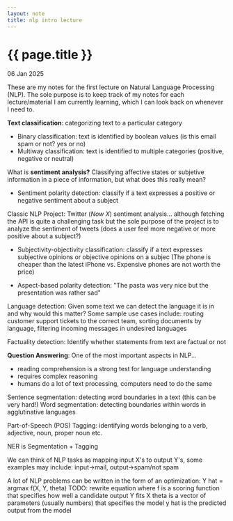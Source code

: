 ```yaml
---
layout: note
title: nlp intro lecture
---
```


{{ page.title }}
================

<p class="meta">06 Jan 2025</p>

These are my notes for the first lecture on Natural Language Processing (NLP). The sole purpose is to keep track of my notes for each lecture/material I am currently learning, which I can look back on whenever I need to.

**Text classification**: categorizing text to a particular category
* Binary classification: text is identified by boolean values (is this email spam or not? yes or no)
* Multiway classification: text is identified to multiple categories (positive, negative or neutral)

What is **sentiment analysis?**
Classifying affective states or subjetive information in a piece of information, but what does this really mean?

* Sentiment polarity detection: classify if a text expresses a positive or negative sentiment about a subject

Classic NLP Project: Twitter (*Now X*) sentiment analysis... although fetching the API is quite a challenging task but the sole purpose of the project is to analyze the sentiment of tweets (does a user feel more negative or more positive about a subject?)

* Subjectivity-objectivity classification: classify if a text expresses subjective opinions or objective opinions on a subjec (The phone is cheaper than the latest iPhone vs. Expensive phones are not worth the price)

* Aspect-based polarity detection: "The pasta was very nice but the presentation was rather sad"

Language detection: Given some text we can detect the language it is in and why would this matter?
    Some sample use cases include: routing customer support tickets to the correct team, sorting documents by language, filtering incoming messages in undesired languages

Factuality detection: Identify whether statements from text are factual or not

**Question Answering**: One of the most important aspects in NLP...
* reading comprehension is a strong test for language understanding
* requires complex reasoning
* humans do a lot of text processing, computers need to do the same

Sentence segmentation: detecting word boundaries in a text (this can be very hard!)
Word segmentation: detecting boundaries within words in agglutinative languages

Part-of-Speech (POS) Tagging: identifying words belonging to a verb, adjective, noun, proper noun etc.

NER is Segmentation + Tagging

We can think of NLP tasks as mapping input X's to output Y's,
some examples may include: input->mail, output->spam/not spam

A lot of NLP problems can be written in the form of an optimization:
    Y hat = argmax f(X, Y, theta) TODO: rewrite equation
where f is a scoring function that specifies how well a candidate output Y fits X
theta is a vector of parameters (usually numbers) that specifies the model
y hat is the predicted output from the model



